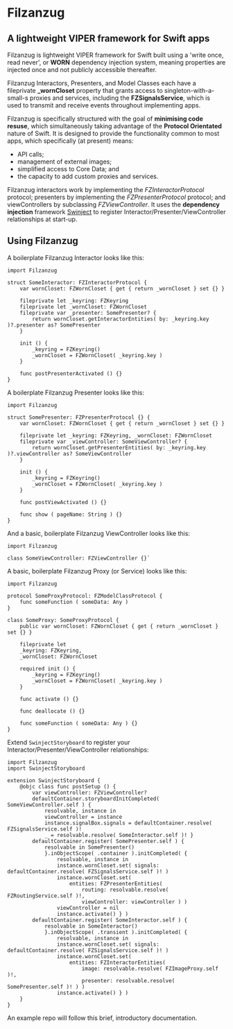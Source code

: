 Filzanzug
=========

A lightweight VIPER framework for Swift apps
--------------------------------------------

Filzanzug is lightweight VIPER framework for Swift built using a 'write once, read never', or **WORN** dependency injection system, meaning properties are injected once and not publicly accessible thereafter.

Filzanzug Interactors, Presenters, and Model Classes each have a fileprivate **_wornCloset** property that grants access to singleton-with-a-small-s proxies and services, including the **FZSignalsService**, which is used to transmit and receive events throughout implementing apps.

Filzanzug is specifically structured with the goal of **minimising code resuse**, which simultaneously taking advantage of the **Protocol Orientated** nature of Swift. It is designed to provide the functionality common to most apps, which specifically (at present) means:

-   API calls;
-   management of external images;
-   simplified access to Core Data; and
-   the capacity to add custom proxies and services.

Filzanzug interactors work by implementing the *FZInteractorProtocol* protocol; presenters by implementing the *FZPresenterProtocol* protocol; and viewControllers by subclassing *FZViewController*. It uses the **dependency injection** framework [Swinject](https://github.com/Swinject/Swinject) to register Interactor/Presenter/ViewController relationships at start-up.

Using Filzanzug
---------------

A boilerplate Filzanzug Interactor looks like this:

	import Filzanzug

	struct SomeInteractor: FZInteractorProtocol {
		var wornCloset: FZWornCloset { get { return _wornCloset } set {} }
		
		fileprivate let _keyring: FZKeyring
		fileprivate let _wornCloset: FZWornCloset
		fileprivate var _presenter: SomePresenter? {
			return wornCloset.getInteractorEntities( by: _keyring.key )?.presenter as? SomePresenter
		}
		
		init () {
			_keyring = FZKeyring()
			_wornCloset = FZWornCloset( _keyring.key )
		}
		
		func postPresenterActivated () {}
	}

A boilerplate Filzanzug Presenter looks like this:

	import Filzanzug

	struct SomePresenter: FZPresenterProtocol {} {
		var wornCloset: FZWornCloset { get { return _wornCloset } set {} }
		
		fileprivate let _keyring: FZKeyring, _wornCloset: FZWornCloset
		fileprivate var _viewController: SomeViewController? {
			return wornCloset.getPresenterEntities( by: _keyring.key )?.viewController as? SomeViewController
		}
		
		init () {
			_keyring = FZKeyring()
			_wornCloset = FZWornCloset( _keyring.key )
		}
		
		func postViewActivated () {}
		
		func show ( pageName: String ) {}
	}

And a basic, boilerplate Filzanzug ViewController looks like this:

	import Filzanzug
	
	class SomeViewController: FZViewController {}`

A basic, boilerplate Filzanzug Proxy (or Service) looks like this:

	import Filzanzug
	
	protocol SomeProxyProtocol: FZModelClassProtocol {
		func someFunction ( someData: Any )
	}
	
	class SomeProxy: SomeProxyProtocol {
		public var wornCloset: FZWornCloset { get { return _wornCloset } set {} }
	
		fileprivate let
		_keyring: FZKeyring,
		_wornCloset: FZWornCloset
	
		required init () {
			_keyring = FZKeyring()
			_wornCloset = FZWornCloset( _keyring.key )
		}
		
		func activate () {}
		
		func deallocate () {}
		
		func someFunction ( someData: Any ) {}
	}

Extend `SwinjectStoryboard` to register your Interactor/Presenter/ViewController relationships:

	import Filzanzug
	import SwinjectStoryboard

	extension SwinjectStoryboard {
		@objc class func postSetup () {
			var viewController: FZViewController?
			defaultContainer.storyboardInitCompleted( SomeViewController.self ) {
				resolvable, instance in
				viewController = instance
				instance.signalBox.signals = defaultContainer.resolve( FZSignalsService.self )!
				_ = resolvable.resolve( SomeInteractor.self )! }
			defaultContainer.register( SomePresenter.self ) {
				resolvable in SomePresenter()
				}.inObjectScope( .container ).initCompleted( {
					resolvable, instance in
					instance.wornCloset.set( signals: defaultContainer.resolve( FZSignalsService.self )! )
					instance.wornCloset.set(
						entities: FZPresenterEntities(
							routing: resolvable.resolve( FZRoutingService.self )!,
							viewController: viewController ) )
					viewController = nil
					instance.activate() } )
			defaultContainer.register( SomeInteractor.self ) {
				resolvable in SomeInteractor()
				}.inObjectScope( .transient ).initCompleted( {
					resolvable, instance in
					instance.wornCloset.set( signals: defaultContainer.resolve( FZSignalsService.self )! )
					instance.wornCloset.set(
						entities: FZInteractorEntities(
							image: resolvable.resolve( FZImageProxy.self )!,
							presenter: resolvable.resolve( SomePresenter.self )! ) )
					instance.activate() } )
		}
	}

An example repo will follow this brief, introductory documentation.

